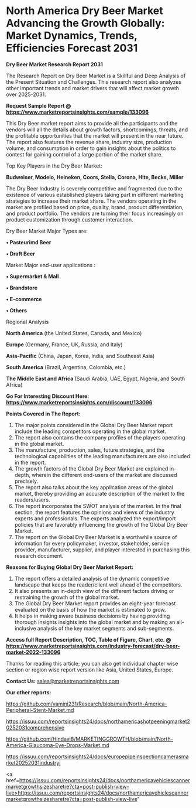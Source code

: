 # North America Dry Beer Market Advancing the Growth Globally: Market Dynamics, Trends, Efficiencies Forecast 2031

<strong>Dry Beer Market Research Report 2031</strong>

The Research Report on Dry Beer Market is a Skillful and Deep Analysis of the Present Situation and Challenges. This research report also analyzes other important trends and market drivers that will affect market growth over 2025-2031.

<strong>Request Sample Report @ <a href=https://www.marketreportsinsights.com/sample/133096>https://www.marketreportsinsights.com/sample/133096</a></strong>

This Dry Beer market report aims to provide all the participants and the vendors will all the details about growth factors, shortcomings, threats, and the profitable opportunities that the market will present in the near future. The report also features the revenue share, industry size, production volume, and consumption in order to gain insights about the politics to contest for gaining control of a large portion of the market share.

Top Key Players in the Dry Beer Market:

<strong>Budweiser, Modelo, Heineken, Coors, Stella, Corona, Hite, Becks, Miller</strong>

The Dry Beer Industry is severely competitive and fragmented due to the existence of various established players taking part in different marketing strategies to increase their market share. The vendors operating in the market are profiled based on price, quality, brand, product differentiation, and product portfolio. The vendors are turning their focus increasingly on product customization through customer interaction.

Dry Beer Market Major Types are:

<strong>• Pasteurimd Beer

• Draft Beer</strong>

Market Major end-user applications :

<strong>• Supermarket & Mall

• Brandstore

• E-commerce

• Others</strong>

Regional Analysis

</u><strong><b>North America</b></strong> (the United States, Canada, and Mexico)

<strong><b>Europe </b></strong>(Germany, France, UK, Russia, and Italy)

<strong><b>Asia-Pacific</b></strong> (China, Japan, Korea, India, and Southeast Asia)

<strong><b>South America</b></strong> (Brazil, Argentina, Colombia, etc.)

<strong><b>The Middle East and Africa</b></strong> (Saudi Arabia, UAE, Egypt, Nigeria, and South Africa)

<strong>Go For Interesting Discount Here: <a href=https://www.marketreportsinsights.com/discount/133096>https://www.marketreportsinsights.com/discount/133096</a></strong>

<strong>Points Covered in The Report:</strong>
<ol>
  <li>The major points considered in the Global Dry Beer Market report include the leading competitors operating in the global market.</li>
  <li>The report also contains the company profiles of the players operating in the global market.</li>
  <li>The manufacture, production, sales, future strategies, and the technological capabilities of the leading manufacturers are also included in the report.</li>
  <li>The growth factors of the Global Dry Beer Market are explained in-depth, wherein the different end-users of the market are discussed precisely.</li>
  <li>The report also talks about the key application areas of the global market, thereby providing an accurate description of the market to the readers/users.</li>
  <li>The report incorporates the SWOT analysis of the market. In the final section, the report features the opinions and views of the industry experts and professionals. The experts analyzed the export/import policies that are favorably influencing the growth of the Global Dry Beer Market.</li>
  <li>The report on the Global Dry Beer Market is a worthwhile source of information for every policymaker, investor, stakeholder, service provider, manufacturer, supplier, and player interested in purchasing this research document.</li>
</ol>
<strong>Reasons for Buying Global Dry Beer Market Report:</strong>

<ol>
  <li>The report offers a detailed analysis of the dynamic competitive landscape that keeps the reader/client well ahead of the competitors.</li>
  <li>It also presents an in-depth view of the different factors driving or restraining the growth of the global market.</li>
  <li>The Global Dry Beer Market report provides an eight-year forecast evaluated on the basis of how the market is estimated to grow.</li>
  <li>It helps in making aware business decisions by having providing thorough insights insights into the global market and by making an all-inclusive analysis of the key market segments and sub-segments.</li>
</ol>
<strong>Access full Report Description, TOC, Table of Figure, Chart, etc. @ <a href=https://www.marketreportsinsights.com/industry-forecast/dry-beer-market-2022-133096>https://www.marketreportsinsights.com/industry-forecast/dry-beer-market-2022-133096</a></strong>


Thanks for reading this article; you can also get individual chapter wise section or region wise report version like Asia, United States, Europe.

<strong>Contact Us:</strong>
sales@marketreportsinsights.com

<strong>Our other reports:</strong>

<a href=https://github.com/yamini231/Research/blob/main/North-America-Peripheral-Stent-Market.md>https://github.com/yamini231/Research/blob/main/North-America-Peripheral-Stent-Market.md</a>

<a href=https://issuu.com/reportsinsights24/docs/northamericashotpeeningmarket20252031comprehensive>https://issuu.com/reportsinsights24/docs/northamericashotpeeningmarket20252031comprehensive</a>

<a href=https://github.com/Hindavi8/MARKETINGGROWTH/blob/main/North-America-Glaucoma-Eye-Drops-Market.md>https://github.com/Hindavi8/MARKETINGGROWTH/blob/main/North-America-Glaucoma-Eye-Drops-Market.md</a>

<a href=https://issuu.com/reportsinsights24/docs/europepipeinspectioncamerasmarket20252031industryi>https://issuu.com/reportsinsights24/docs/europepipeinspectioncamerasmarket20252031industryi</a>

<a href=https://issuu.com/reportsinsights24/docs/northamericavehiclescannermarketgrowthsizesharetre?cta=post-publish-view-live>https://issuu.com/reportsinsights24/docs/northamericavehiclescannermarketgrowthsizesharetre?cta=post-publish-view-live</a>"
